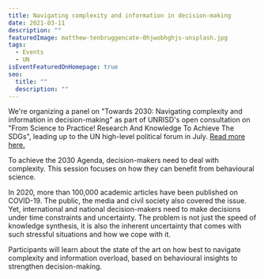 ```yaml
---
title: Navigating complexity and information in decision-making
date: 2021-03-11
description: ""
featuredImage: matthew-tenbruggencate-0hjwobhghjs-unsplash.jpg
tags:
  - Events
  - UN
isEventFeaturedOnHomepage: true
seo:
  title: ""
  description: ""
---
```

We're organizing a panel on "Towards 2030: Navigating complexity and information in decision-making" as part of UNRISD's open consultation on "From Science to Practice! Research And Knowledge To Achieve The SDGs", leading up to the UN high-level political forum in July. [Read more here.](https://www.unrisd.org/80256B3C005BD6AB/(httpEvents)/27A839F5FA046E4C802586700047D6FF?OpenDocument)

To achieve the 2030 Agenda, decision-makers need to deal with complexity. This session focuses on how they can benefit from behavioural science. 

In 2020, more than 100,000 academic articles have been published on COVID-19. The public, the media and civil society also covered the issue. Yet, international and national decision-makers need to make decisions under time constraints and uncertainty. The problem is not just the speed of knowledge synthesis, it is also the inherent uncertainty that comes with such stressful situations and how we cope with it.

Participants will learn about the state of the art on how best to navigate complexity and information overload, based on behavioural insights to strengthen decision-making.
